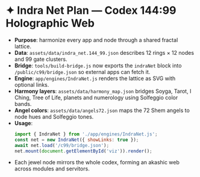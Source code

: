 # ✦ Indra Net Plan — Codex 144:99 Holographic Web

- **Purpose**: harmonize every app and node through a shared fractal lattice.
- **Data**: `assets/data/indra_net.144_99.json` describes 12 rings × 12 nodes and 99 gate clusters.
- **Bridge**: `tools/build-bridge.js` now exports the `indraNet` block into `/public/c99/bridge.json` so external apps can fetch it.
- **Engine**: `app/engines/IndraNet.js` renders the lattice as SVG with optional links.
- **Harmony layers**: `assets/data/harmony_map.json` bridges Soyga, Tarot, I Ching, Tree of Life, planets and numerology using Solfeggio color bands.
- **Angel colors**: `assets/data/angels72.json` maps the 72 Shem angels to node hues and Solfeggio tones.
- **Usage**:
  ```javascript
  import { IndraNet } from './app/engines/IndraNet.js';
  const net = new IndraNet({ showLinks: true });
  await net.load('/c99/bridge.json');
  net.mount(document.getElementById('viz')).render();
  ```
- Each jewel node mirrors the whole codex, forming an akashic web across modules and servitors.
